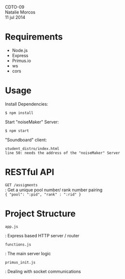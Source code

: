 CDTO-09  
Natalie Morcos  
11 jul 2014

Requirements
============

  + Node.js
  + Express 
  + Primus.io
  + ws
  + cors

Usage
=====

Install Dependencies:

    $ npm install

Start "noiseMaker" Server:

    $ npm start  

"Soundboard" client:

    student_distro/index.html  
    line 50: needs the address of the "noiseMaker" Server


RESTful API
===========

`GET /assigments`  
:  Get a unique pool number/ rank number pairing  
`{ "pool": ":pid", "rank" : ":rid" }`


Project Structure
=================

`app.js`

 :    Express based HTTP server / router

`functions.js`

 :    The main server logic

`primus_init.js`

 :     Dealing with socket communications

